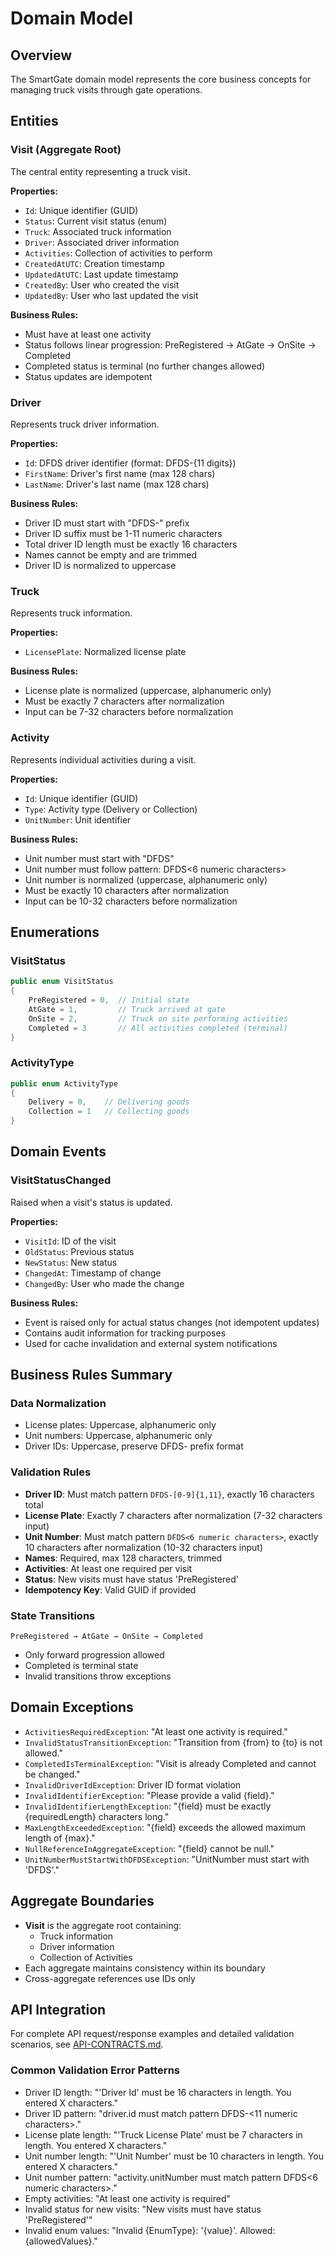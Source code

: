 # Domain Model

## Overview
The SmartGate domain model represents the core business concepts for managing truck visits through gate operations.

## Entities

### Visit (Aggregate Root)
The central entity representing a truck visit.

**Properties:**
- `Id`: Unique identifier (GUID)
- `Status`: Current visit status (enum)
- `Truck`: Associated truck information
- `Driver`: Associated driver information
- `Activities`: Collection of activities to perform
- `CreatedAtUTC`: Creation timestamp
- `UpdatedAtUTC`: Last update timestamp
- `CreatedBy`: User who created the visit
- `UpdatedBy`: User who last updated the visit

**Business Rules:**
- Must have at least one activity
- Status follows linear progression: PreRegistered → AtGate → OnSite → Completed
- Completed status is terminal (no further changes allowed)
- Status updates are idempotent

### Driver
Represents truck driver information.

**Properties:**
- `Id`: DFDS driver identifier (format: DFDS-{11 digits})
- `FirstName`: Driver's first name (max 128 chars)
- `LastName`: Driver's last name (max 128 chars)

**Business Rules:**
- Driver ID must start with "DFDS-" prefix
- Driver ID suffix must be 1-11 numeric characters
- Total driver ID length must be exactly 16 characters
- Names cannot be empty and are trimmed
- Driver ID is normalized to uppercase

### Truck
Represents truck information.

**Properties:**
- `LicensePlate`: Normalized license plate

**Business Rules:**
- License plate is normalized (uppercase, alphanumeric only)
- Must be exactly 7 characters after normalization
- Input can be 7-32 characters before normalization

### Activity
Represents individual activities during a visit.

**Properties:**
- `Id`: Unique identifier (GUID)
- `Type`: Activity type (Delivery or Collection)
- `UnitNumber`: Unit identifier

**Business Rules:**
- Unit number must start with "DFDS"
- Unit number must follow pattern: DFDS<6 numeric characters>
- Unit number is normalized (uppercase, alphanumeric only)
- Must be exactly 10 characters after normalization
- Input can be 10-32 characters before normalization

## Enumerations

### VisitStatus
```csharp
public enum VisitStatus
{
    PreRegistered = 0,  // Initial state
    AtGate = 1,         // Truck arrived at gate
    OnSite = 2,         // Truck on site performing activities
    Completed = 3       // All activities completed (terminal)
}
```

### ActivityType
```csharp
public enum ActivityType
{
    Delivery = 0,    // Delivering goods
    Collection = 1   // Collecting goods
}
```

## Domain Events

### VisitStatusChanged
Raised when a visit's status is updated.

**Properties:**
- `VisitId`: ID of the visit
- `OldStatus`: Previous status
- `NewStatus`: New status
- `ChangedAt`: Timestamp of change
- `ChangedBy`: User who made the change

**Business Rules:**
- Event is raised only for actual status changes (not idempotent updates)
- Contains audit information for tracking purposes
- Used for cache invalidation and external system notifications

## Business Rules Summary

### Data Normalization
- License plates: Uppercase, alphanumeric only
- Unit numbers: Uppercase, alphanumeric only
- Driver IDs: Uppercase, preserve DFDS- prefix format

### Validation Rules
- **Driver ID**: Must match pattern `DFDS-[0-9]{1,11}`, exactly 16 characters total
- **License Plate**: Exactly 7 characters after normalization (7-32 characters input)
- **Unit Number**: Must match pattern `DFDS<6 numeric characters>`, exactly 10 characters after normalization (10-32 characters input)
- **Names**: Required, max 128 characters, trimmed
- **Activities**: At least one required per visit
- **Status**: New visits must have status 'PreRegistered'
- **Idempotency Key**: Valid GUID if provided

### State Transitions
```
PreRegistered → AtGate → OnSite → Completed
```
- Only forward progression allowed
- Completed is terminal state
- Invalid transitions throw exceptions

## Domain Exceptions

- `ActivitiesRequiredException`: "At least one activity is required."
- `InvalidStatusTransitionException`: "Transition from {from} to {to} is not allowed."
- `CompletedIsTerminalException`: "Visit is already Completed and cannot be changed."
- `InvalidDriverIdException`: Driver ID format violation
- `InvalidIdentifierException`: "Please provide a valid {field}."
- `InvalidIdentifierLengthException`: "{field} must be exactly {requiredLength} characters long."
- `MaxLengthExceededException`: "{field} exceeds the allowed maximum length of {max}."
- `NullReferenceInAggregateException`: "{field} cannot be null."
- `UnitNumberMustStartWithDFDSException`: "UnitNumber must start with 'DFDS'."

## Aggregate Boundaries
- **Visit** is the aggregate root containing:
  - Truck information
  - Driver information
  - Collection of Activities
- Each aggregate maintains consistency within its boundary
- Cross-aggregate references use IDs only

## API Integration

For complete API request/response examples and detailed validation scenarios, see [API-CONTRACTS.md](../API-CONTRACTS.md).

### Common Validation Error Patterns
- Driver ID length: "'Driver Id' must be 16 characters in length. You entered X characters."
- Driver ID pattern: "driver.id must match pattern DFDS-<11 numeric characters>."
- License plate length: "'Truck License Plate' must be 7 characters in length. You entered X characters."
- Unit number length: "'Unit Number' must be 10 characters in length. You entered X characters."
- Unit number pattern: "activity.unitNumber must match pattern DFDS<6 numeric characters>."
- Empty activities: "At least one activity is required"
- Invalid status for new visits: "New visits must have status 'PreRegistered'"
- Invalid enum values: "Invalid {EnumType}: '{value}'. Allowed: {allowedValues}."